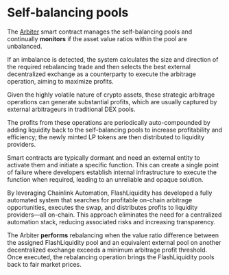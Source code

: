 # Self-balancing pools

The [Arbiter](https://github.com/flashliquidity/flashliquidity-arbiter) smart contract manages the self-balancing pools and continually **monitors** if the asset value ratios within the pool are unbalanced.&#x20;

If an imbalance is detected, the system calculates the size and direction of the required rebalancing trade and then selects the best external decentralized exchange as a counterparty to execute the arbitrage operation, aiming to maximize profits.&#x20;

Given the highly volatile nature of crypto assets, these strategic arbitrage operations can generate substantial profits, which are usually captured by external arbitrageurs in traditional DEX pools.&#x20;

The profits from these operations are periodically auto-compounded by adding liquidity back to the self-balancing pools to increase profitability and efficiency; the newly minted LP tokens are then distributed to liquidity providers.&#x20;

Smart contracts are typically dormant and need an external entity to activate them and initiate a specific function. This can create a single point of failure where developers establish internal infrastructure to execute the function when required, leading to an unreliable and opaque solution.&#x20;

By leveraging Chainlink Automation, FlashLiquidity has developed a fully automated system that searches for profitable on-chain arbitrage opportunities, executes the swap, and distributes profits to liquidity providers—all on-chain. This approach eliminates the need for a centralized automation stack, reducing associated risks and increasing transparency.&#x20;

The Arbiter **performs** rebalancing when the value ratio difference between the assigned FlashLiquidity pool and an equivalent external pool on another decentralized exchange exceeds a minimum arbitrage profit threshold. Once executed, the rebalancing operation brings the FlashLiquidity pools back to fair market prices.
